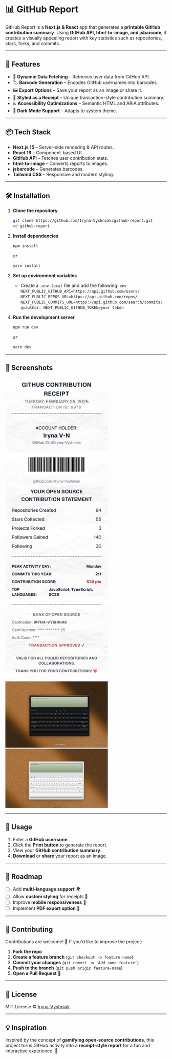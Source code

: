 # 📊 GitHub Report

GitHub Report is a **Next.js & React** app that generates a **printable GitHub contribution summary**. Using **GitHub API, html-to-image, and jsbarcode**, it creates a visually appealing report with key statistics such as repositories, stars, forks, and commits.

---

## 🚀 Features

- 🔄 **Dynamic Data Fetching** – Retrieves user data from GitHub API.
- 🏷 **Barcode Generation** – Encodes GitHub usernames into barcodes.
- 🖼 **Export Options** – Save your report as an image or share it.
- 🎨 **Styled as a Receipt** – Unique transaction-style contribution summary.
- ♿ **Accessibility Optimizations** – Semantic HTML and ARIA attributes.
- 🌙 **Dark Mode Support** – Adapts to system theme.

---

## 📦 Tech Stack

- **Next.js 15** – Server-side rendering & API routes.
- **React 19** – Component-based UI.
- **GitHub API** – Fetches user contribution stats.
- **html-to-image** – Converts reports to images.
- **jsbarcode** – Generates barcodes.
- **Tailwind CSS** – Responsive and modern styling.

---

## 🛠 Installation

1. **Clone the repository**

   ```sh
   git clone https://github.com/Iryna-Vyshniak/github-report.git
   cd github-report
   ```

2. **Install dependencies**

   ```sh
   npm install
   ```

   _or_

   ```sh
   yarn install
   ```

3. **Set up environment variables**

   - Create a `.env.local` file and add the following:
     `env
NEXT_PUBLIC_GITHUB_API=https://api.github.com/users/
NEXT_PUBLIC_REPOS_URL=https://api.github.com/repos/
NEXT_PUBLIC_COMMITS_URL=https://api.github.com/search/commits?q=author:
NEXT_PUBLIC_GITHUB_TOKEN=your token
`

4. **Run the development server**
   ```sh
   npm run dev
   ```
   _or_
   ```sh
   yarn dev
   ```

---

## 📸 Screenshots

<img src="./public/github-report-iryna-vyshniak.jpeg" alt="GitHub Report" width="320"/>
<img src="./public/screenshot_1.jpeg" alt="GitHub Report" width="320"/>
<img src="./public/screenshot_2.jpeg" alt="GitHub Report" width="320"/>

---

## 📜 Usage

1. Enter a **GitHub username**.
2. Click the **Print button** to generate the report.
3. View your **GitHub contribution summary**.
4. **Download** or **share** your report as an image.

---

## 📌 Roadmap

- [ ] Add **multi-language support** 🌍
- [ ] Allow **custom styling** for receipts 🎨
- [ ] Improve **mobile responsiveness** 📱
- [ ] Implement **PDF export option** 📝

---

## 🤝 Contributing

Contributions are welcome! 🎉 If you'd like to improve the project:

1. **Fork the repo**
2. **Create a feature branch** (`git checkout -b feature-name`)
3. **Commit your changes** (`git commit -m 'Add some feature'`)
4. **Push to the branch** (`git push origin feature-name`)
5. **Open a Pull Request** 🚀

---

## 📜 License

MIT License © [Iryna-Vyshniak](https://github.com/Iryna-Vyshniak)

---

## 💡 Inspiration

Inspired by the concept of **gamifying open-source contributions**, this project turns GitHub activity into a **receipt-style report** for a fun and interactive experience. 🚀
